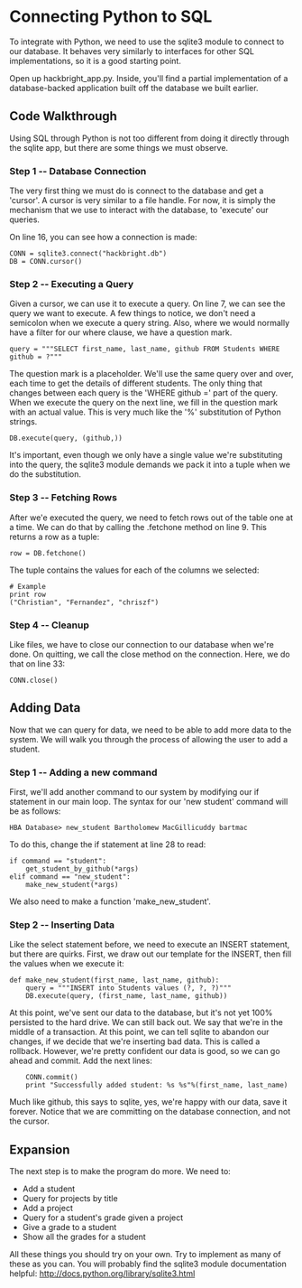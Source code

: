 Connecting Python to SQL
========================
To integrate with Python, we need to use the sqlite3 module to connect to our database. It behaves very similarly to interfaces for other SQL implementations, so it is a good starting point.

Open up hackbright\_app.py. Inside, you'll find a partial implementation of a database-backed application built off the database we built earlier.

Code Walkthrough
----------------
Using SQL through Python is not too different from doing it directly through the sqlite app, but there are some things we must observe.

### Step 1 -- Database Connection
The very first thing we must do is connect to the database and get a 'cursor'. A cursor is very similar to a file handle. For now, it is simply the mechanism that we use to interact with the database, to 'execute' our queries.

On line 16, you can see how a connection is made:

    CONN = sqlite3.connect("hackbright.db")
    DB = CONN.cursor()

### Step 2 -- Executing a Query
Given a cursor, we can use it to execute a query. On line 7, we can see the query we want to execute. A few things to notice, we don't need a semicolon when we execute a query string. Also, where we would normally have a filter for our where clause, we have a question mark.

    query = """SELECT first_name, last_name, github FROM Students WHERE github = ?"""

The question mark is a placeholder. We'll use the same query over and over, each time to get the details of different students. The only thing that changes between each query is the 'WHERE github =' part of the query. When we execute the query on the next line, we fill in the question mark with an actual value. This is very much like the '%' substitution of Python strings.

    DB.execute(query, (github,))

It's important, even though we only have a single value we're substituting into the query, the sqlite3 module demands we pack it into a tuple when we do the substitution.

### Step 3 -- Fetching Rows
After we'e executed the query, we need to fetch rows out of the table one at a time. We can do that by calling the .fetchone method on line 9. This returns a row as a tuple:

    row = DB.fetchone()

The tuple contains the values for each of the columns we selected:

    # Example
    print row
    ("Christian", "Fernandez", "chriszf")

### Step 4 -- Cleanup
Like files, we have to close our connection to our database when we're done. On quitting, we call the close method on the connection. Here, we do that on line 33:

    CONN.close()

Adding Data
-----------
Now that we can query for data, we need to be able to add more data to the system. We will walk you through the process of allowing the user to add a student.

### Step 1 -- Adding a new command
First, we'll add another command to our system by modifying our if statement in our main loop. The syntax for our 'new student' command will be as follows:

    HBA Database> new_student Bartholomew MacGillicuddy bartmac

To do this, change the if statement at line 28 to read:

    if command == "student":
        get_student_by_github(*args) 
    elif command == "new_student":
        make_new_student(*args)

We also need to make a function 'make\_new\_student'.

### Step 2 -- Inserting Data
Like the select statement before, we need to execute an INSERT statement, but there are quirks. First, we draw out our template for the INSERT, then fill the values when we execute it:

    def make_new_student(first_name, last_name, github):
        query = """INSERT into Students values (?, ?, ?)"""
        DB.execute(query, (first_name, last_name, github))

At this point, we've sent our data to the database, but it's not yet 100% persisted to the hard drive. We can still back out. We say that we're in the middle of a transaction. At this point, we can tell sqlite to abandon our changes, if we decide that we're inserting bad data. This is called a rollback. However, we're pretty confident our data is good, so we can go ahead and commit. Add the next lines:

        CONN.commit()
        print "Successfully added student: %s %s"%(first_name, last_name)

Much like github, this says to sqlite, yes, we're happy with our data, save it forever. Notice that we are committing on the database connection, and not the cursor.

Expansion
---------
The next step is to make the program do more. We need to:

* Add a student
* Query for projects by title
* Add a project
* Query for a student's grade given a project
* Give a grade to a student
* Show all the grades for a student

All these things you should try on your own. Try to implement as many of these as you can. You will probably find the sqlite3 module documentation helpful: http://docs.python.org/library/sqlite3.html
